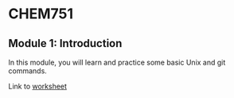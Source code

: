 # CHEM751
## Module 1: Introduction

In this module, you will learn and practice some basic Unix and git commands. 


Link to [worksheet](https://docs.google.com/document/d/1eePr5FOLQFtaW6tqwnTnu-xeOD940L-gJ53Fsinv-bg/edit?usp=sharing)
